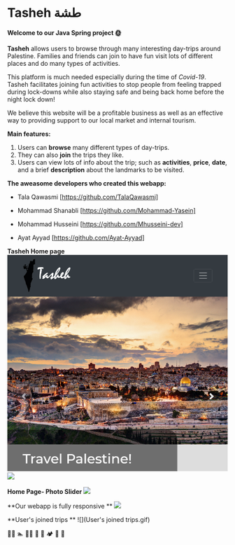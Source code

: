# Tasheh طشة
#### Welcome to our Java Spring project 🌞 


**Tasheh** allows users to browse through many interesting day-trips around Palestine. Families and friends can join to have fun visit lots of different places and do many types of activities.

This platform is much needed especially during the time of *Covid-19*. Tasheh facilitates joining fun activities to stop people from feeling trapped during lock-downs while also staying safe and being back home before the night lock down!

We believe this website will be a profitable business as well as an effective way to providing support to our local market and internal tourism.



**Main features:**

1. Users can **browse** many different types of day-trips.
2. They can also **join** the trips they like.
3. Users can view lots of info about the trip; such as **activities**, **price**, **date**, and a brief **description** about the landmarks to be visited. 




**The aweasome developers who created this webapp:**
- Tala Qawasmi [https://github.com/TalaQawasmi]

- Mohammad Shanabli [https://github.com/Mohammad-Yasein]

- Mohammad Husseini [https://github.com/Mhusseini-dev]

- Ayat Ayyad [https://github.com/Ayat-Ayyad]



**Tasheh Home page**
 ![](home.png)
 ![](homepage.gif)


**Home Page- Photo Slider**
 ![](slider.gif)
 
 
 **Our webapp is fully responsive **
 ![](responsive.gif)


**User's joined trips **
![](User's joined trips.gif)


:biking_man: :swimmer: 	:biking_woman: 	:horse_racing: :climbing: :camping: :herb: :sunrise_over_mountains:
